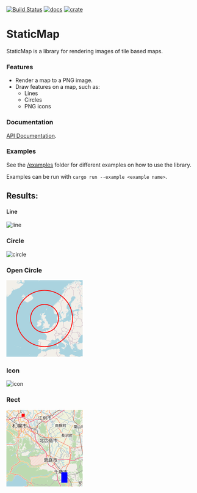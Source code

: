 [![Build Status](https://dr.nopemail.org/api/badges/danielalvsaaker/staticmap/status.svg)](https://dr.nopemail.org/danielalvsaaker/staticmap)
[![docs](https://img.shields.io/docsrs/staticmap/latest)](https://docs.rs/staticmap)
[![crate](https://img.shields.io/crates/v/staticmap)](https://crates.io/crates/staticmap)

# StaticMap
StaticMap is a library for rendering images of tile based maps.

### Features
-  Render a map to a PNG image.
-  Draw features on a map, such as:
    - Lines
    - Circles
    - PNG icons

### Documentation
[API Documentation](https://docs.rs/staticmap).

### Examples
See the [/examples](/examples) folder for different examples on how to use the library.

Examples can be run with `cargo run --example <example name>`.


## Results:
#### Line
![line](/examples/results/line.png)

### Circle
![circle](/examples/results/circle.png)

### Open Circle
![opencircle](/examples/results/open_circle.png)

### Icon
![icon](/examples/results/icon.png)

### Rect
![rect](/examples/results/rect.png)
